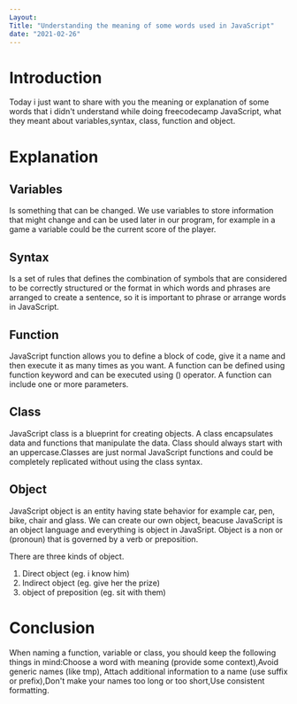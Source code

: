 ```yaml
---
Layout:
Title: "Understanding the meaning of some words used in JavaScript"
date: "2021-02-26"
---
```


# Introduction

Today i just want to share with you the meaning or explanation of some words that i didn't understand while doing freecodecamp JavaScript, what they meant about variables,syntax, class, function and object.

# Explanation

## Variables

Is something that can be changed. We use variables to store information that might change and can be used later in our program, for example in a game a variable could be the current score of the player.
 
## Syntax

Is a set of rules that defines the combination of symbols that are considered to be correctly structured or the format in which words and phrases are arranged to create a sentence, so it is important to phrase or arrange words in JavaScript.

## Function

JavaScript function allows you to define a block of code, give it a name and then execute it as many times as you want. A function can be defined using function keyword and can be executed using () operator. A function can include one or more parameters.

## Class

JavaScript class is a blueprint for creating objects. A class encapsulates data and functions that manipulate the data. Class should always start with an uppercase.Classes are just normal JavaScript functions and could be completely replicated without using the class syntax. 

## Object
 
JavaScript object is an entity having state behavior for example car, pen, bike, chair and glass. We can create our own object, beacuse JavaScript is an object language and everything is object in JavaSript. Object is a non or (pronoun) that is governed by a verb or preposition.

There are three kinds of object.

1. Direct object (eg. i know him)
2. Indirect object (eg. give her the prize)
3. object of preposition (eg. sit with them)

# Conclusion

When naming a function, variable or class, you should keep the following things in mind:Choose a word with meaning (provide some context),Avoid generic names (like tmp), Attach additional information to a name (use suffix or prefix),Don't make your names too long or too short,Use consistent formatting.
